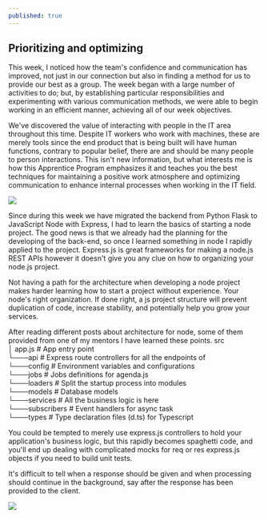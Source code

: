 ```yaml
---
published: true
---
```

## Prioritizing and optimizing

This week, I noticed how the team's confidence and communication has improved, not just in our connection but also in finding a method for us to provide our best as a group. The week began with a large number of activities to do; but, by establishing particular responsibilities and experimenting with various communication methods, we were able to begin working in an efficient manner, achieving all of our week objectives.

We've discovered the value of interacting with people in the IT area throughout this time. Despite IT workers who work with machines, these are merely tools since the end product that is being built will have human functions, contrary to popular belief, there are and should be many people to person interactions. This isn't new information, but what interests me is how this Apprentice Program emphasizes it and teaches you the best techniques for maintaining a positive work atmosphere and optimizing communication to enhance internal processes when working in the IT field.

![](https://i.ibb.co/QfNmgYB/undraw-content-team-3epn.png)

Since during this week we have migrated the backend from Python Flask to JavaScript Node with Express, I had to learn the basics of starting a node project. The good news is that we already had the planning for the developing of the back-end, so once I learned something in node I rapidly applied to the project. Express.js is great frameworks for making a node.js REST APIs however it doesn't give you any clue on how to organizing your node.js project.

Not having a path for the architecture when developing a node project makes harder learning how to start a project without experience. Your node's right organization. If done right, a js project structure will prevent duplication of code, increase stability, and potentially help you grow your services.

After reading different posts about architecture for node, some of them provided from one of my mentors I have learned these points.
src  
  │   app.js          # App entry point  
  └───api             # Express route controllers for all the endpoints of   
  └───config          # Environment variables and configurations  
  └───jobs            # Jobs definitions for agenda.js  
  └───loaders         # Split the startup process into modules  
  └───models          # Database models  
  └───services        # All the business logic is here  
  └───subscribers     # Event handlers for async task  
  └───types           # Type declaration files (d.ts) for Typescript  

You could be tempted to merely use express.js controllers to hold your application's business logic, but this rapidly becomes spaghetti code, and you'll end up dealing with complicated mocks for req or res express.js objects if you need to build unit tests.

It's difficult to tell when a response should be given and when processing should continue in the background, say after the response has been provided to the client.

![](https://i.stack.imgur.com/QRePV.jpg)
